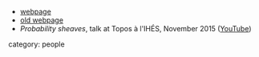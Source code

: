 * [webpage](https://www.fmf.uni-lj.si/si/imenik/32646/)
* [old webpage](http://homepages.inf.ed.ac.uk/als/)
* _Probability sheaves_, talk at Topos à l'IHÉS, November 2015 ([YouTube](https://www.youtube.com/watch?v=IMGoluu1mgc))

category: people

